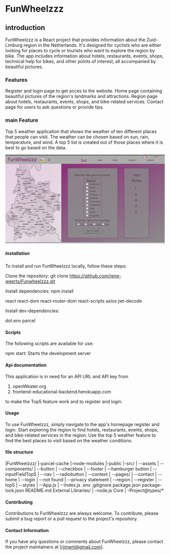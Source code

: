 
# FunWheelzzz

## introduction

FunWheelzzz is a React project that provides information about the Zuid-Limburg region in
the Netherlands. It's designed for cyclists who are either looking for places to cycle
or tourists who want to explore the region by bike.
The app includes information about hotels, restaurants, events, shops, technical help for
bikes, and other points of interest, all accompanied by beautiful pictures.

### Features
Register and login page to get acces to the website.
Home page containing beautiful pictures of the region's landmarks and attractions.
Region page about hotels, restaurants, events, shops, and bike-related services.
Contact page for users to ask questions or provide tips.

### main Feature
Top 5 weather application that shows the weather of ten different places that people
can visit.
The weather can be chosen based on sun, rain, temperature, and wind.
A top 5 list is created out of those places where it is best to go based on the data.

![photo-main-feature-top5](./src/assets/photo-screenshot-top5.jpeg)


##### Installation

To install and run FunWheelzzz locally, follow these steps:

Clone the repository: git clone https://github.com/rene-weerts/Funwheelzzz.git

Install dependencies: npm install

react
react-dom
react-router-dom
react-scripts
axios
jwt-decode

Install dev-dependencies:

dot.env
parcel

#### Scripts
The following scripts are available for use:

npm start: Starts the development server

#### Api documentation

This application is in need for an API URL and API key from

1. openWeater.org
2. frontend-educational-backend.herokuapp.com

to make the Top5 feature work and to register and login.

#### Usage

To use FunWheelzzz, simply navigate to the app's homepage register and login.
Start exploring the region to find hotels, restaurants, events, shops, and
bike-related services in the region.
Use the top 5 weather feature to find the best places to visit based on the 
weather conditions.

#### file structure

|FunWheelzzz/
|-parcel-cache
|-node-modules
|-public
|-src/
| --assets
| --components/
|   --button
|   --checkbox
|   --footer
|   --hamburger button
|   --inputFieldTop5
|   --nav
|   --radiobutton
| --context
| --pages/
|   --contact
|   --home
|   --login
|   --not found
|   --privacy statement
|   --region
|   --register
|   --top5
| --styles
| --App.js
| --Index.js
.env
.gitignore
package.json
package-lock.json
README.md
External Libraries/
| -node.js Core
| -Project@types/*

#### Contributing
Contributions to FunWheelzzz are always welcome. To contribute, please submit a bug report or a pull request to the project's repository.

#### Contact Information
If you have any questions or comments about FunWheelzzz, please contact the project maintainers at [rjmwrt@gmail.com].





